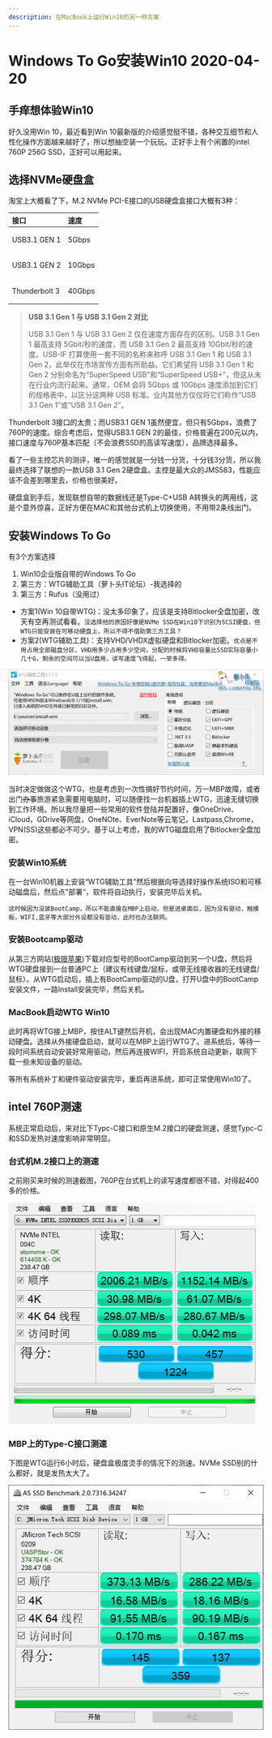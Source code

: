 ```yaml
---
description: 在MacBook上运行Win10的另一种方案
---
```


# Windows To Go安装Win10  2020-04-20

## 手痒想体验Win10

好久没用Win 10，最近看到Win 10最新版的介绍感觉挺不错，各种交互细节和人性化操作方面越来越好了，所以想抽空装一个玩玩。正好手上有个闲置的intel 760P 256G SSD，正好可以用起来。

## 选择NVMe硬盘盒

淘宝上大概看了下，M.2 NVMe PCI-E接口的USB硬盘盒接口大概有3种：

<table>
  <thead>
    <tr>
      <th style="text-align:left">&#x63A5;&#x53E3;</th>
      <th style="text-align:left">&#x901F;&#x5EA6;</th>
    </tr>
  </thead>
  <tbody>
    <tr>
      <td style="text-align:left">
        <p></p>
        <p>USB3.1 GEN 1</p>
      </td>
      <td style="text-align:left">5Gbps</td>
    </tr>
    <tr>
      <td style="text-align:left">
        <p></p>
        <p>USB3.1 GEN 2</p>
      </td>
      <td style="text-align:left">
        <p></p>
        <p>10Gbps</p>
      </td>
    </tr>
    <tr>
      <td style="text-align:left">
        <p></p>
        <p>Thunderbolt 3</p>
      </td>
      <td style="text-align:left">
        <p></p>
        <p>40Gbps</p>
      </td>
    </tr>
  </tbody>
</table>

> **USB 3.1 Gen 1 与 USB 3.1 Gen 2 对比**
>
> USB 3.1 Gen 1 与 USB 3.1 Gen 2 仅在速度方面存在的区别。USB 3.1 Gen 1 最高支持 5Gbit/秒的速度，而 USB 3.1 Gen 2 最高支持 10Gbit/秒的速度。USB-IF 打算使用一套不同的名称来称呼 USB 3.1 Gen 1 和 USB 3.1 Gen 2，此举仅在市场宣传方面有所助益。它们希望将 USB 3.1 Gen 1 和 Gen 2 分别命名为“SuperSpeed USB”和“SuperSpeed USB+”，但这从未在行业内流行起来。通常，OEM 会将 5Gbps 或 10Gbps 速度添加到它们的规格表中，以区分这两种 USB 标准。业内其他方仅仅将它们称作“USB 3.1 Gen 1”或“USB 3.1 Gen 2”。

Thunderbolt 3接口的太贵；而USB3.1 GEN 1虽然便宜，但只有5Gbps，浪费了760P的速度。综合考虑后，觉得USB3.1 GEN 2的最佳，价格普遍在200元以内，接口速度与760P基本匹配（不会浪费SSD的高读写速度），品牌选择最多。

看了一些主控芯片的测评，唯一的感觉就是一分钱一分货，十分钱3分货，所以我最终选择了联想的一款USB 3.1 Gen 2硬盘盒。主控是最大众的JMS583，性能应该不会差到哪里去，价格也很美好。

硬盘盒到手后，发现联想自带的数据线还是Type-C+USB A转换头的两用线，这是个意外惊喜，正好方便在MAC和其他台式机上切换使用，不用带2条线出门。

## 安装Windows To Go

有3个方案选择

1. Win10企业版自带的Windows To Go
2. 第三方：WTG辅助工具（萝卜头IT论坛）-我选择的
3. 第三方：Rufus（没用过）

* 方案1\(Win 10自带WTG\)：没太多印象了，应该是支持Bitlocker全盘加密，改天有空再测试看看。`没选择他的原因好像是NVMe SSD在Win10下识别为SCSI硬盘，但WTG只能安装在可移动硬盘上，所以不得不借助第三方工具？`
* 方案2\(WTG辅助工具\)：支持VHD/VHDX虚拟硬盘和Bitlocker加密。`优点是不用占用全部磁盘分区，VHD用多少占用多少空间，分配的时候将VHD容量比SSD实际容量小几十G，剩余的空间可以当U盘用，读写速度飞得起，一举多得。`

![WTG&#x8F85;&#x52A9;&#x5DE5;&#x5177;&#x622A;&#x56FE;](.gitbook/assets/image%20%2816%29.png)

当时决定做做这个WTG，也是考虑到一次性搞好节约时间，万一MBP故障，或者出门~~办事~~旅游紧急需要用电脑时，可以随便找一台机器插上WTG，迅速无缝切换到工作环境。所以我尽量把一些常用的软件登陆并配置好，像OneDrive、iCloud，GDrive等网盘，OneNOte、EverNote等云笔记，Lastpass,Chrome，VPN\(SS\)这些都必不可少。基于以上考虑，我的WTG磁盘启用了Bitlocker全盘加密。

### 安装Win10系统

在一台Win10机器上安装“WTG辅助工具”然后根据向导选择好操作系统ISO和可移动磁盘后，然后点"部署“，软件将自动执行，安装完毕后关机。

`这时候因为没装BootCamp，所以不能直接在MBP上启动，但是进桌面后，因为没有驱动，触摸板，WIFI,蓝牙等大部分外设都没有驱动，此时也办法联网。`

### 安装Bootcamp驱动

从第三方网站\([极限苹果](https://www.applex.net/pages/bootcamp/)\)下载对应型号的BootCamp驱动到另一个U盘，然后将WTG硬盘接到一台普通PC上（建议有线键盘/鼠标，或带无线接收器的无线键盘/鼠标）。从WTG启动后，插上有BootCamp驱动的U盘，打开U盘中的BootCamp安装文件，一路Install安装完毕，然后关机。

### MacBook启动WTG Win10

此时再将WTG接上MBP，按住ALT键然后开机，会出现MAC内置硬盘和外接的移动硬盘。选择从外接硬盘启动，就可以在MBP上运行WTG了。进系统后，等待一段时间系统自动安装好常用驱动，然后再连接WIFI，开启系统自动更新，联网下载一些未知设备的驱动。

等所有系统补丁和硬件驱动安装完毕，重启再进系统，即可正常使用Win10了。

## intel 760P测速

系统正常启动后，来对比下Typc-C接口和原生M.2接口的硬盘测速，感觉Typc-C和SSD发热对速度影响非常明显。

### 台式机M.2接口上的测速

之前刚买来时候的测速截图，760P在台式机上的读写速度都很不错，对得起400多的价格。

![](.gitbook/assets/inet-760p-256g-ce-su-.png)

### MBP上的Type-C接口测速

下图是WTG运行6小时后，硬盘盒极度烫手的情况下的测速。NVMe SSD别的什么都好，就是发热太大了。

![](.gitbook/assets/image%20%2817%29.png)

